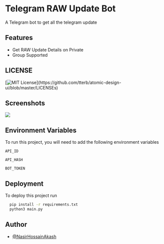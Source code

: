 
# Telegram RAW Update Bot

A Telegram bot to get all the telegram update 


## Features

- Get RAW Update Details on Private
- Group Supported

## LICENSE

[![MIT License](https://img.shields.io/apm/l/atomic-design-ui.svg?)](https://github.com/tterb/atomic-design-ui/blob/master/LICENSEs)




## Screenshots

![](https://i.ibb.co/kD95NhS/image-2022-07-02-22-01-17.png)


## Environment Variables

To run this project, you will need to add the following environment variables 

`API_ID`

`API_HASH`

`BOT_TOKEN`


## Deployment

To deploy this project run

```bash
  pip install -r requirements.txt
  python3 main.py
```


## Author

- [@NasirHossainAkash](https://www.github.com/NasirHossainAkash)




